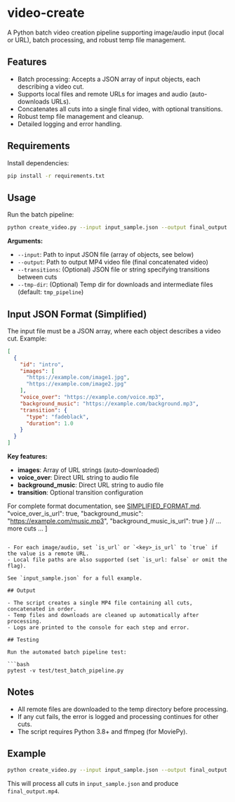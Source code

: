 # video-create

A Python batch video creation pipeline supporting image/audio input (local or URL), batch processing, and robust temp file management.

## Features

- Batch processing: Accepts a JSON array of input objects, each describing a video cut.
- Supports local files and remote URLs for images and audio (auto-downloads URLs).
- Concatenates all cuts into a single final video, with optional transitions.
- Robust temp file management and cleanup.
- Detailed logging and error handling.

## Requirements

Install dependencies:

```bash
pip install -r requirements.txt
```

## Usage

Run the batch pipeline:

```bash
python create_video.py --input input_sample.json --output final_output.mp4 --tmp-dir tmp_pipeline
```

**Arguments:**

- `--input`: Path to input JSON file (array of objects, see below)
- `--output`: Path to output MP4 video file (final concatenated video)
- `--transitions`: (Optional) JSON file or string specifying transitions between cuts
- `--tmp-dir`: (Optional) Temp dir for downloads and intermediate files (default: `tmp_pipeline`)

## Input JSON Format (Simplified)

The input file must be a JSON array, where each object describes a video cut. Example:

```json
[
  {
    "id": "intro",
    "images": [
      "https://example.com/image1.jpg",
      "https://example.com/image2.jpg"
    ],
    "voice_over": "https://example.com/voice.mp3",
    "background_music": "https://example.com/background.mp3",
    "transition": {
      "type": "fadeblack", 
      "duration": 1.0
    }
  }
]
```

**Key features:**
- **images**: Array of URL strings (auto-downloaded)
- **voice_over**: Direct URL string to audio file  
- **background_music**: Direct URL string to audio file
- **transition**: Optional transition configuration

For complete format documentation, see [SIMPLIFIED_FORMAT.md](SIMPLIFIED_FORMAT.md).
    "voice_over_is_url": true,
    "background_music": "https://example.com/music.mp3",
    "background_music_is_url": true
  }
  // ... more cuts ...
]
```

- For each image/audio, set `is_url` or `<key>_is_url` to `true` if the value is a remote URL.
- Local file paths are also supported (set `is_url: false` or omit the flag).

See `input_sample.json` for a full example.

## Output

- The script creates a single MP4 file containing all cuts, concatenated in order.
- Temp files and downloads are cleaned up automatically after processing.
- Logs are printed to the console for each step and error.

## Testing

Run the automated batch pipeline test:

```bash
pytest -v test/test_batch_pipeline.py
```

## Notes

- All remote files are downloaded to the temp directory before processing.
- If any cut fails, the error is logged and processing continues for other cuts.
- The script requires Python 3.8+ and ffmpeg (for MoviePy).

## Example

```bash
python create_video.py --input input_sample.json --output final_output.mp4
```

This will process all cuts in `input_sample.json` and produce `final_output.mp4`.
